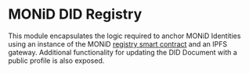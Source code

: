 # MONiD DID Registry

This module encapsulates the logic required to anchor MONiD Identities using an instance of the MONiD [registry smart contract](https://github.com/lianxi-tech/monid/tree/master/packages/monid-registry-contract) and an IPFS gateway.
Additional functionality for updating the DID Document with a public profile is also exposed.
